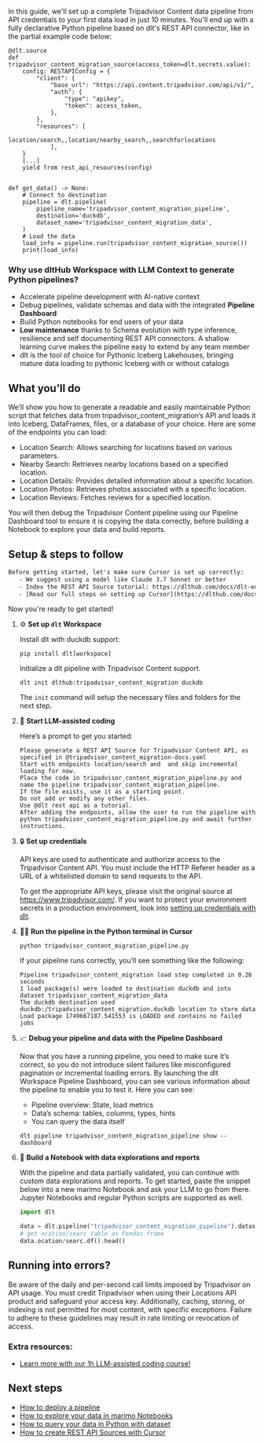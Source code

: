 In this guide, we'll set up a complete Tripadvisor Content data pipeline from API credentials to your first data load in just 10 minutes. You'll end up with a fully declarative Python pipeline based on dlt's REST API connector, like in the partial example code below:

```python-outcome
@dlt.source
def tripadvisor_content_migration_source(access_token=dlt.secrets.value):
    config: RESTAPIConfig = {
        "client": {
            "base_url": "https://api.content.tripadvisor.com/api/v1/",
            "auth": {
                "type": "apikey",
                "token": access_token,
            },
        },
        "resources": [
            location/search,,location/nearby_search,,searchforlocations
            ],
    }
    [...]
    yield from rest_api_resources(config)


def get_data() -> None:
    # Connect to destination
    pipeline = dlt.pipeline(
        pipeline_name='tripadvisor_content_migration_pipeline',
        destination='duckdb',
        dataset_name='tripadvisor_content_migration_data', 
    )
    # Load the data
    load_info = pipeline.run(tripadvisor_content_migration_source())
    print(load_info) 
```

### Why use dltHub Workspace with LLM Context to generate Python pipelines?

- Accelerate pipeline development with AI-native context
- Debug pipelines, validate schemas and data with the integrated **Pipeline Dashboard**
- Build Python notebooks for end users of your data
- **Low maintenance** thanks to Schema evolution with type inference, resilience and self documenting REST API connectors. A shallow learning curve makes the pipeline easy to extend by any team member
- dlt is the tool of choice for Pythonic Iceberg Lakehouses, bringing mature data loading to pythonic Iceberg with or without catalogs

## What you’ll do

We’ll show you how to generate a readable and easily maintainable Python script that fetches data from tripadvisor_content_migration’s API and loads it into Iceberg, DataFrames, files, or a database of your choice. Here are some of the endpoints you can load:

- Location Search: Allows searching for locations based on various parameters.
- Nearby Search: Retrieves nearby locations based on a specified location.
- Location Details: Provides detailed information about a specific location.
- Location Photos: Retrieves photos associated with a specific location.
- Location Reviews: Fetches reviews for a specified location.

You will then debug the Tripadvisor Content pipeline using our Pipeline Dashboard tool to ensure it is copying the data correctly, before building a Notebook to explore your data and build reports.

## Setup & steps to follow

```default
Before getting started, let's make sure Cursor is set up correctly:
   - We suggest using a model like Claude 3.7 Sonnet or better
   - Index the REST API Source tutorial: https://dlthub.com/docs/dlt-ecosystem/verified-sources/rest_api/ and add it to context as **@dlt rest api**
   - [Read our full steps on setting up Cursor](https://dlthub.com/docs/dlt-ecosystem/llm-tooling/cursor-restapi#23-configuring-cursor-with-documentation)
```

Now you're ready to get started!

1. ⚙️ **Set up `dlt` Workspace**
    
    Install dlt with duckdb support:
    ```shell
    pip install dlt[workspace]
    ```

    Initialize a dlt pipeline with Tripadvisor Content support.
    ```shell
    dlt init dlthub:tripadvisor_content_migration duckdb
    ```

    The `init` command will setup the necessary files and folders for the next step.
    
2. 🤠 **Start LLM-assisted coding**
    
    Here’s a prompt to get you started:
    
    ```prompt
    Please generate a REST API Source for Tripadvisor Content API, as specified in @tripadvisor_content_migration-docs.yaml 
    Start with endpoints location/search and  and skip incremental loading for now. 
    Place the code in tripadvisor_content_migration_pipeline.py and name the pipeline tripadvisor_content_migration_pipeline. 
    If the file exists, use it as a starting point. 
    Do not add or modify any other files. 
    Use @dlt rest api as a tutorial. 
    After adding the endpoints, allow the user to run the pipeline with python tripadvisor_content_migration_pipeline.py and await further instructions.
    ```

    
3. 🔒 **Set up credentials** 
    
    API keys are used to authenticate and authorize access to the Tripadvisor Content API. You must include the HTTP Referer header as a URL of a whitelisted domain to send requests to the API.
    
    To get the appropriate API keys, please visit the original source at https://www.tripadvisor.com/.
    If you want to protect your environment secrets in a production environment, look into [setting up credentials with dlt](https://dlthub.com/docs/walkthroughs/add_credentials).
    
4. 🏃‍♀️ **Run the pipeline in the Python terminal in Cursor**
    
    ```shell
    python tripadvisor_content_migration_pipeline.py
    ```
    
    If your pipeline runs correctly, you’ll see something like the following:
    
    ```shell
    Pipeline tripadvisor_content_migration load step completed in 0.26 seconds
    1 load package(s) were loaded to destination duckdb and into dataset tripadvisor_content_migration_data
    The duckdb destination used duckdb:/tripadvisor_content_migration.duckdb location to store data
    Load package 1749667187.541553 is LOADED and contains no failed jobs
    ```
    
5. 📈 **Debug your pipeline and data with the Pipeline Dashboard**

    Now that you have a running pipeline, you need to make sure it’s correct, so you do not introduce silent failures like misconfigured pagination or incremental loading errors. By launching the dlt Workspace Pipeline Dashboard, you can see various information about the pipeline to enable you to test it. Here you can see:
    - Pipeline overview: State, load metrics
    - Data’s schema: tables, columns, types, hints
    - You can query the data itself
    
    ```shell
    dlt pipeline tripadvisor_content_migration_pipeline show --dashboard
    ```
    
6. 🐍 **Build a Notebook with data explorations and reports**

    With the pipeline and data partially validated, you can continue with custom data explorations and reports. To get started, paste the snippet below into a new marimo Notebook and ask your LLM to go from there. Jupyter Notebooks and regular Python scripts are supported as well.

    
    ```python
    import dlt

   data = dlt.pipeline("tripadvisor_content_migration_pipeline").dataset()
   # get ocation/searc table as Pandas frame
   data.ocation/searc.df().head()
    ```

## Running into errors?

Be aware of the daily and per-second call limits imposed by Tripadvisor on API usage. You must credit Tripadvisor when using their Locations API product and safeguard your access key. Additionally, caching, storing, or indexing is not permitted for most content, with specific exceptions. Failure to adhere to these guidelines may result in rate limiting or revocation of access.

### Extra resources:

- [Learn more with our 1h LLM-assisted coding course!](https://www.youtube.com/watch?v=GGid70rnJuM)

## Next steps

- [How to deploy a pipeline](https://dlthub.com/docs/walkthroughs/deploy-a-pipeline)
- [How to explore your data in marimo Notebooks](https://dlthub.com/docs/general-usage/dataset-access/marimo)
- [How to query your data in Python with dataset](https://dlthub.com/docs/general-usage/dataset-access/dataset)
- [How to create REST API Sources with Cursor](https://dlthub.com/docs/dlt-ecosystem/llm-tooling/cursor-restapi)
